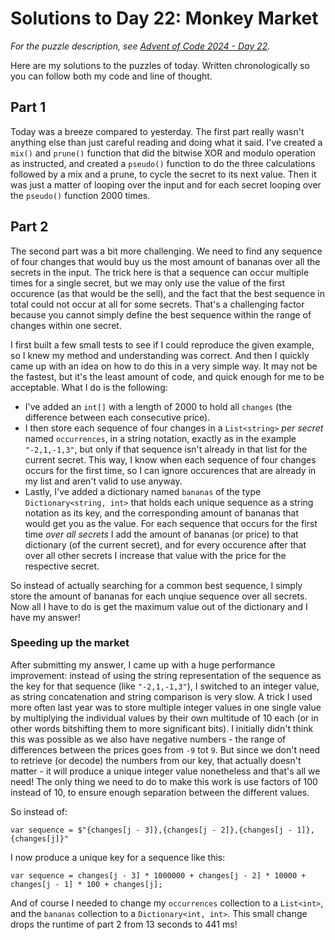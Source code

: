 # Solutions to Day 22: Monkey Market

*For the puzzle description, see [Advent of Code 2024 - Day 22](https://adventofcode.com/2024/day/22).*

Here are my solutions to the puzzles of today. Written chronologically so you can follow both my code and line of thought.

## Part 1

Today was a breeze compared to yesterday. The first part really wasn't anything else than just careful reading and doing what it said. I've created a `mix()` and `prune()` function that did the bitwise XOR and modulo operation as instructed, and created a `pseudo()` function to do the three calculations followed by a mix and a prune, to cycle the secret to its next value. Then it was just a matter of looping over the input and for each secret looping over the `pseudo()` function 2000 times.

## Part 2

The second part was a bit more challenging. We need to find any sequence of four changes that would buy us the most amount of bananas over all the secrets in the input. The trick here is that a sequence can occur multiple times for a single secret, but we may only use the value of the first occurence (as that would be the sell), and the fact that the best sequence in total could not occur at all for some secrets. That's a challenging factor because you cannot simply define the best sequence within the range of changes within one secret.

I first built a few small tests to see if I could reproduce the given example, so I knew my method and understanding was correct. And then I quickly came up with an idea on how to do this in a very simple way. It may not be the fastest, but it's the least amount of code, and quick enough for me to be acceptable. What I do is the following:
- I've added an `int[]` with a length of 2000 to hold all `changes` (the difference between each consecutive price).
- I then store each sequence of four changes in a `List<string>` *per secret* named `occurrences`, in a string notation, exactly as in the example `"-2,1,-1,3"`, but only if that sequence isn't already in that list for the current secret. This way, I know when each sequence of four changes occurs for the first time, so I can ignore occurences that are already in my list and aren't valid to use anyway.
- Lastly, I've added a dictionary named `bananas` of the type `Dictionary<string, int>` that holds each unique sequence as a string notation as its key, and the corresponding amount of bananas that would get you as the value. For each sequence that occurs for the first time *over all secrets* I add the amount of bananas (or price) to that dictionary (of the current secret), and for every occurence after that over all other secrets I increase that value with the price for the respective secret.

So instead of actually searching for a common best sequence, I simply store the amount of bananas for each unqiue sequence over all secrets. Now all I have to do is get the maximum value out of the dictionary and I have my answer!

### Speeding up the market
After submitting my answer, I came up with a huge performance improvement: instead of using the string representation of the sequence as the key for that sequence (like `"-2,1,-1,3"`), I switched to an integer value, as string concatenation and string comparison is very slow. A trick I used more often last year was to store multiple integer values in one single value by multiplying the individual values by their own multitude of 10 each (or in other words bitshifting them to more significant bits). I initially didn't think this was possible as we also have negative numbers - the range of differences between the prices goes from `-9` tot `9`. But since we don't need to retrieve (or decode) the numbers from our key, that actually doesn't matter - it will produce a unique integer value nonetheless and that's all we need! The only thing we need to do to make this work is use factors of 100 instead of 10, to ensure enough separation between the different values.

So instead of:
```
var sequence = $"{changes[j - 3]},{changes[j - 2]},{changes[j - 1]},{changes[j]}"
```
I now produce a unique key for a sequence like this:
```
var sequence = changes[j - 3] * 1000000 + changes[j - 2] * 10000 + changes[j - 1] * 100 + changes[j];
```
And of course I needed to change my `occurrences` collection to a `List<int>`, and the `bananas` collection to a `Dictionary<int, int>`. This small change drops the runtime of part 2 from 13 seconds to 441 ms!